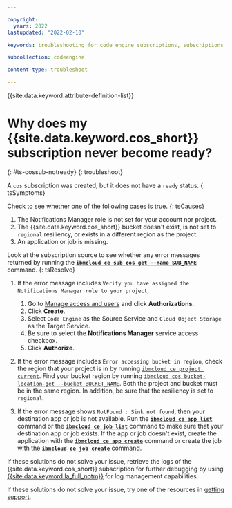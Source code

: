 ```yaml
---

copyright:
  years: 2022
lastupdated: "2022-02-10"

keywords: troubleshooting for code engine subscriptions, subscriptions, tips for subscriptions, ping, object storage

subcollection: codeengine

content-type: troubleshoot

---
```


{{site.data.keyword.attribute-definition-list}}

# Why does my {{site.data.keyword.cos_short}} subscription never become ready?
{: #ts-cossub-notready}
{: troubleshoot}

A `cos` subscription was created, but it does not have a `ready` status.
{: tsSymptoms}

Check to see whether one of the following cases is true.
{: tsCauses}

1. The Notifications Manager role is not set for your account nor project. 
2. The {{site.data.keyword.cos_short}} bucket doesn't exist, is not set to `regional` resiliency, or exists in a different region as the project.
3. An application or job is missing.

Look at the subscription source to see whether any error messages returned by running the [**`ibmcloud ce sub cos get --name SUB_NAME`**](/docs/codeengine?topic=codeengine-cli#cli-subscription-cos-get) command.
{: tsResolve}

1. If the error message includes `Verify you have assigned the Notifications Manager role to your project`,
    1. Go to [Manage access and users](https://cloud.ibm.com/iam/overview) and click **Authorizations**.
    2. Click **Create**.
    3. Select `Code Engine` as the Source Service and `Cloud Object Storage` as the Target Service. 
    4. Be sure to select the **Notifications Manager** service access checkbox.
    5. Click **Authorize**.

2. If the error message includes `Error accessing bucket in region`, check the region that your project is in by running [`ibmcloud ce project current`](/docs/codeengine?topic=codeengine-cli#cli-project-current). Find your bucket region by running [`ibmcloud cos bucket-location-get --bucket BUCKET_NAME`](/docs/cloud-object-storage-cli-plugin?topic=cloud-object-storage-cli-plugin-ic-cos-cli#ic-find-bucket). Both the project and bucket must be in the same region. In addition, be sure that the resiliency is set to `regional`.

3. If the error message shows `NotFound : Sink not found`, then your destination app or job is not available. Run the [**`ibmcloud ce app list`**](/docs/codeengine?topic=codeengine-cli#cli-application-list) command or the [**`ibmcloud ce job list`**](/docs/codeengine?topic=codeengine-cli#cli-job-list) command to make sure that your destination app or job exists. If the app or job doesn't exist, create the application with the [**`ibmcloud ce app create`**](/docs/codeengine?topic=codeengine-cli#cli-application-create) command or create the job with the [**`ibmcloud ce job create`**](/docs/codeengine?topic=codeengine-cli#cli-job-create) command.

If these solutions do not solve your issue, retrieve the logs of the {{site.data.keyword.cos_short}} subscription for further debugging by using [{{site.data.keyword.la_full_notm}}](/docs/cloud-object-storage?topic=cloud-object-storage-mm-cos-integration) for log management capabilities.

If these solutions do not solve your issue, try one of the resources in [getting support](/docs/codeengine?topic=codeengine-get-support).


